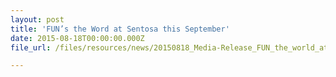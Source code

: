 ```yaml
---
layout: post
title: 'FUN’s the Word at Sentosa this September'
date: 2015-08-18T00:00:00.000Z
file_url: /files/resources/news/20150818_Media-Release_FUN_the_world_at_Sentosa_this_September.pdf

---
```


